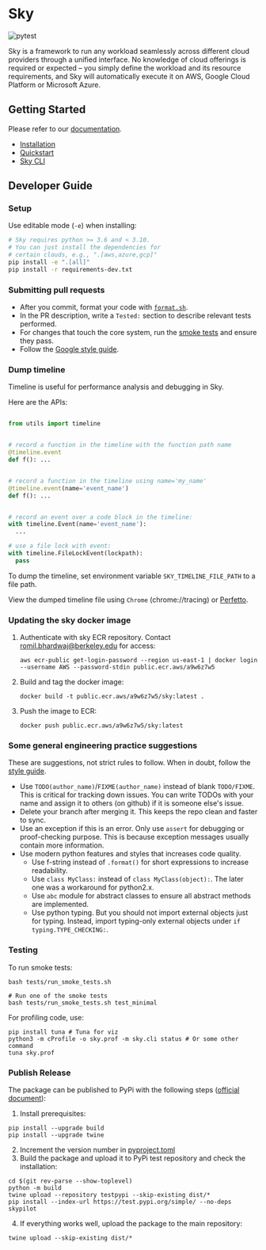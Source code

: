 # Sky

![pytest](https://github.com/sky-proj/sky/actions/workflows/pytest.yml/badge.svg)

Sky is a framework to run any workload seamlessly across different cloud providers through a unified interface. No knowledge of cloud offerings is required or expected – you simply define the workload and its resource requirements, and Sky will automatically execute it on AWS, Google Cloud Platform or Microsoft Azure.

<!-- TODO: We need a logo here -->
## Getting Started
Please refer to our [documentation](https://sky-proj-sky.readthedocs-hosted.com/en/latest/).
- [Installation](https://sky-proj-sky.readthedocs-hosted.com/en/latest/getting-started/installation.html)
- [Quickstart](https://sky-proj-sky.readthedocs-hosted.com/en/latest/getting-started/quickstart.html)
- [Sky CLI](https://sky-proj-sky.readthedocs-hosted.com/en/latest/reference/cli.html)

## Developer Guide
### Setup
Use editable mode (`-e`) when installing:
```bash
# Sky requires python >= 3.6 and < 3.10.
# You can just install the dependencies for
# certain clouds, e.g., ".[aws,azure,gcp]"
pip install -e ".[all]"
pip install -r requirements-dev.txt
```

### Submitting pull requests
- After you commit, format your code with [`format.sh`](./format.sh).
- In the PR description, write a `Tested:` section to describe relevant tests performed.
- For changes that touch the core system, run the [smoke tests](#testing) and ensure they pass.
- Follow the [Google style guide](https://google.github.io/styleguide/pyguide.html).

### Dump timeline

Timeline is useful for performance analysis and debugging in Sky.

Here are the APIs:

```python

from utils import timeline


# record a function in the timeline with the function path name
@timeline.event
def f(): ...


# record a function in the timeline using name='my_name'
@timeline.event(name='event_name')
def f(): ...


# record an event over a code block in the timeline:
with timeline.Event(name='event_name'):
  ...

# use a file lock with event:
with timeline.FileLockEvent(lockpath):
  pass
```

To dump the timeline, set environment variable `SKY_TIMELINE_FILE_PATH` to a file path.

View the dumped timeline file using `Chrome` (chrome://tracing) or [Perfetto](https://ui.perfetto.dev/).

### Updating the sky docker image
1. Authenticate with sky ECR repository. Contact romil.bhardwaj@berkeley.edu for access:
   ```
   aws ecr-public get-login-password --region us-east-1 | docker login --username AWS --password-stdin public.ecr.aws/a9w6z7w5
   ```

2. Build and tag the docker image:
   ```
   docker build -t public.ecr.aws/a9w6z7w5/sky:latest .
   ```

3. Push the image to ECR:
   ```
   docker push public.ecr.aws/a9w6z7w5/sky:latest
   ```

### Some general engineering practice suggestions

These are suggestions, not strict rules to follow. When in doubt, follow the [style guide](https://google.github.io/styleguide/pyguide.html).

* Use `TODO(author_name)`/`FIXME(author_name)` instead of blank `TODO/FIXME`. This is critical for tracking down issues. You can write TODOs with your name and assign it to others (on github) if it is someone else's issue.
* Delete your branch after merging it. This keeps the repo clean and faster to sync.
* Use an exception if this is an error. Only use `assert` for debugging or proof-checking purpose. This is because exception messages usually contain more information.
* Use modern python features and styles that increases code quality.
  * Use f-string instead of `.format()` for short expressions to increase readability.
  * Use `class MyClass:` instead of `class MyClass(object):`. The later one was a workaround for python2.x.
  * Use `abc` module for abstract classes to ensure all abstract methods are implemented.
  * Use python typing. But you should not import external objects just for typing. Instead, import typing-only external objects under `if typing.TYPE_CHECKING:`.

### Testing
To run smoke tests:
```
bash tests/run_smoke_tests.sh

# Run one of the smoke tests
bash tests/run_smoke_tests.sh test_minimal
```

For profiling code, use:
```
pip install tuna # Tuna for viz
python3 -m cProfile -o sky.prof -m sky.cli status # Or some other command
tuna sky.prof
```

### Publish Release
The package can be published to PyPi with the following steps ([official document](https://packaging.python.org/en/latest/tutorials/packaging-projects/)):
1. Install prerequisites:
```
pip install --upgrade build
pip install --upgrade twine
```
2. Increment the version number in [pyproject.toml](pyproject.toml)
3. Build the package and upload it to PyPi test repository and check the installation:
```
cd $(git rev-parse --show-toplevel)
python -m build
twine upload --repository testpypi --skip-existing dist/*
pip install --index-url https://test.pypi.org/simple/ --no-deps skypilot
```
4. If everything works well, upload the package to the main repository:
```
twine upload --skip-existing dist/*
```
